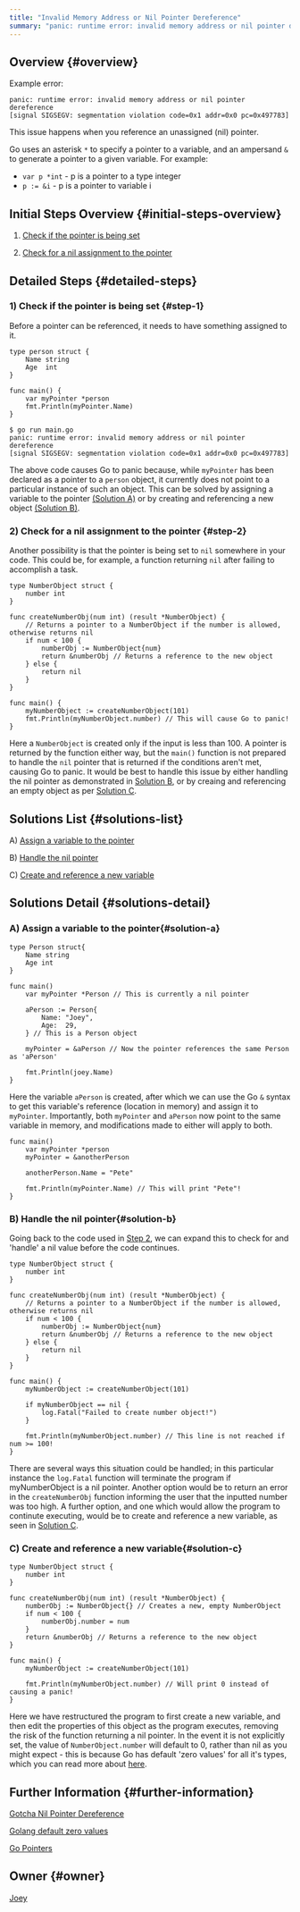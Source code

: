```yaml
---
title: "Invalid Memory Address or Nil Pointer Dereference"
summary: "panic: runtime error: invalid memory address or nil pointer dereference"
---
```


## Overview {#overview}
Example error:
```golang
panic: runtime error: invalid memory address or nil pointer dereference
[signal SIGSEGV: segmentation violation code=0x1 addr=0x0 pc=0x497783]
```

This issue happens when you reference an unassigned (nil) pointer.

Go uses an asterisk `*` to specify a pointer to a variable, and an ampersand `&` to generate a pointer to a given variable. For example:

* `var p *int` - p is a pointer to a type integer
* `p := &i` - p is a pointer to variable i

## Initial Steps Overview {#initial-steps-overview}

1) [Check if the pointer is being set](#step-1)

2) [Check for a nil assignment to the pointer](#step-2)

## Detailed Steps {#detailed-steps}

### 1) Check if the pointer is being set {#step-1}

Before a pointer can be referenced, it needs to have something assigned to it.

```golang
type person struct {
	Name string
	Age  int
}

func main() {
	var myPointer *person
	fmt.Println(myPointer.Name)
}
```
```
$ go run main.go
panic: runtime error: invalid memory address or nil pointer dereference
[signal SIGSEGV: segmentation violation code=0x1 addr=0x0 pc=0x497783]
```

The above code causes Go to panic because, while `myPointer` has been declared as a pointer to a `person` object, it currently does not point to a particular instance of such an object. This can be solved by assigning a variable to the pointer [(Solution A)](#solution-a) or by creating and referencing a new object [(Solution B)](#solution-b).

### 2) Check for a nil assignment to the pointer {#step-2}

Another possibility is that the pointer is being set to `nil` somewhere in your code. This could be, for example, a function returning `nil` after failing to accomplish a task.

``` golang
type NumberObject struct {
	number int
}

func createNumberObj(num int) (result *NumberObject) {
	// Returns a pointer to a NumberObject if the number is allowed, otherwise returns nil
	if num < 100 {
		numberObj := NumberObject{num}
		return &numberObj // Returns a reference to the new object
	} else {
		return nil
	}
}

func main() {
	myNumberObject := createNumberObject(101)
	fmt.Println(myNumberObject.number) // This will cause Go to panic!
}
```
Here a `NumberObject` is created only if the input is less than 100. A pointer is returned by the function either way, but the `main()` function is not prepared to handle the `nil` pointer that is returned if the conditions aren't met, causing Go to panic. It would be best to handle this issue by either handling the nil pointer as demonstrated in [Solution B](#solution-b), or by creaing and referencing an empty object as per [Solution C](#solution-c).

## Solutions List {#solutions-list}

A) [Assign a variable to the pointer](#solution-a)

B) [Handle the nil pointer](#solution-b)

C) [Create and reference a new variable](#solution-c)

## Solutions Detail {#solutions-detail}

### A) Assign a variable to the pointer{#solution-a}

```golang
type Person struct{
	Name string
	Age int
}

func main()
	var myPointer *Person // This is currently a nil pointer

	aPerson := Person{
		Name: "Joey",
		Age:  29,
	} // This is a Person object

	myPointer = &aPerson // Now the pointer references the same Person as 'aPerson'

	fmt.Println(joey.Name)
}
```
Here the variable `aPerson` is created, after which we can use the Go `&` syntax to get this variable's reference (location in memory) and assign it to `myPointer`. Importantly, both `myPointer` and `aPerson` now point to the same variable in memory, and modifications made to either will apply to both.

```golang
func main()
	var myPointer *person
	myPointer = &anotherPerson

	anotherPerson.Name = "Pete"

	fmt.Println(myPointer.Name) // This will print "Pete"!
}
```

### B) Handle the nil pointer{#solution-b}

Going back to the code used in [Step 2](#step-2), we can expand this to check for and 'handle' a nil value before the code continues.

``` golang
type NumberObject struct {
	number int
}

func createNumberObj(num int) (result *NumberObject) {
	// Returns a pointer to a NumberObject if the number is allowed, otherwise returns nil
	if num < 100 {
		numberObj := NumberObject{num}
		return &numberObj // Returns a reference to the new object
	} else {
		return nil
	}
}

func main() {
	myNumberObject := createNumberObject(101)

	if myNumberObject == nil {
		log.Fatal("Failed to create number object!")
	}

	fmt.Println(myNumberObject.number) // This line is not reached if num >= 100!
}
```

There are several ways this situation could be handled; in this particular instance the `log.Fatal` function will terminate the program if myNumberObject is a nil pointer. Another option would be to return an error in the `createNumberObj` function informing the user that the inputted number was too high. A further option, and one which would allow the program to continute executing, would be to create and reference a new variable, as seen in [Solution C](#solution-c).

### C) Create and reference a new variable{#solution-c}
``` golang
type NumberObject struct {
	number int
}

func createNumberObj(num int) (result *NumberObject) {
	numberObj := NumberObject{} // Creates a new, empty NumberObject
	if num < 100 {
		numberObj.number = num
	}
	return &numberObj // Returns a reference to the new object
}

func main() {
	myNumberObject := createNumberObject(101)

	fmt.Println(myNumberObject.number) // Will print 0 instead of causing a panic!
}
```

Here we have restructured the program to first create a new variable, and then edit the properties of this object as the program executes, removing the risk of the function returning a nil pointer. In the event it is not explicitly set, the value of `NumberObject.number` will default to 0, rather than nil as you might expect - this is because Go has default 'zero values' for all it's types, which you can read more about [here](https://yourbasic.org/golang/default-zero-value/).

## Further Information {#further-information}
[Gotcha Nil Pointer Dereference](https://yourbasic.org/golang/gotcha-nil-pointer-dereference/)

[Golang default zero values](https://yourbasic.org/golang/default-zero-value/)

[Go Pointers](https://tour.golang.org/moretypes/1)

## Owner {#owner}

[Joey](https://github.com/jabray5)
